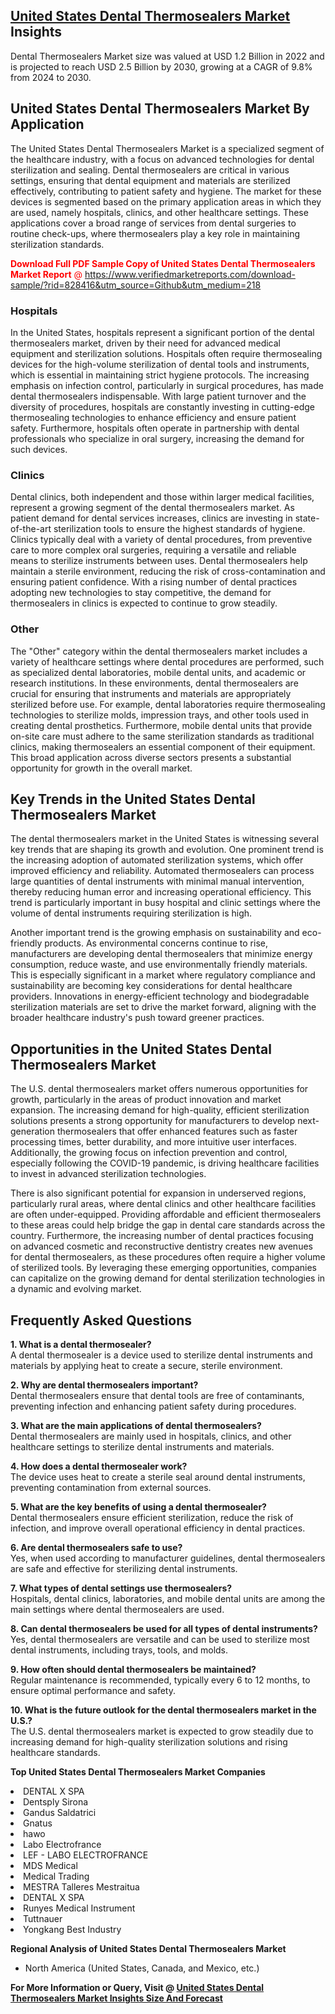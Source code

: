 <h2><a href="https://www.verifiedmarketreports.com/download-sample/?rid=828416&amp;utm_source=Github&amp;utm_medium=218" target="_blank">United States Dental Thermosealers Market</a> Insights</h2><p>Dental Thermosealers Market size was valued at USD 1.2 Billion in 2022 and is projected to reach USD 2.5 Billion by 2030, growing at a CAGR of 9.8% from 2024 to 2030.</p><p><h2>United States Dental Thermosealers Market By Application</h2> <p>The United States Dental Thermosealers Market is a specialized segment of the healthcare industry, with a focus on advanced technologies for dental sterilization and sealing. Dental thermosealers are critical in various settings, ensuring that dental equipment and materials are sterilized effectively, contributing to patient safety and hygiene. The market for these devices is segmented based on the primary application areas in which they are used, namely hospitals, clinics, and other healthcare settings. These applications cover a broad range of services from dental surgeries to routine check-ups, where thermosealers play a key role in maintaining sterilization standards.</p> <p><p><span class=""><span style="color: #ff0000;"><strong>Download Full PDF Sample Copy of United States Dental Thermosealers Market Report</strong> @ </span><a href="https://www.verifiedmarketreports.com/download-sample/?rid=828416&amp;utm_source=Github&amp;utm_medium=218" target="_blank">https://www.verifiedmarketreports.com/download-sample/?rid=828416&amp;utm_source=Github&amp;utm_medium=218</a></span></p></p> <h3>Hospitals</h3> <p>In the United States, hospitals represent a significant portion of the dental thermosealers market, driven by their need for advanced medical equipment and sterilization solutions. Hospitals often require thermosealing devices for the high-volume sterilization of dental tools and instruments, which is essential in maintaining strict hygiene protocols. The increasing emphasis on infection control, particularly in surgical procedures, has made dental thermosealers indispensable. With large patient turnover and the diversity of procedures, hospitals are constantly investing in cutting-edge thermosealing technologies to enhance efficiency and ensure patient safety. Furthermore, hospitals often operate in partnership with dental professionals who specialize in oral surgery, increasing the demand for such devices.</p> <h3>Clinics</h3> <p>Dental clinics, both independent and those within larger medical facilities, represent a growing segment of the dental thermosealers market. As patient demand for dental services increases, clinics are investing in state-of-the-art sterilization tools to ensure the highest standards of hygiene. Clinics typically deal with a variety of dental procedures, from preventive care to more complex oral surgeries, requiring a versatile and reliable means to sterilize instruments between uses. Dental thermosealers help maintain a sterile environment, reducing the risk of cross-contamination and ensuring patient confidence. With a rising number of dental practices adopting new technologies to stay competitive, the demand for thermosealers in clinics is expected to continue to grow steadily.</p> <h3>Other</h3> <p>The "Other" category within the dental thermosealers market includes a variety of healthcare settings where dental procedures are performed, such as specialized dental laboratories, mobile dental units, and academic or research institutions. In these environments, dental thermosealers are crucial for ensuring that instruments and materials are appropriately sterilized before use. For example, dental laboratories require thermosealing technologies to sterilize molds, impression trays, and other tools used in creating dental prosthetics. Furthermore, mobile dental units that provide on-site care must adhere to the same sterilization standards as traditional clinics, making thermosealers an essential component of their equipment. This broad application across diverse sectors presents a substantial opportunity for growth in the overall market.</p> <h2>Key Trends in the United States Dental Thermosealers Market</h2> <p>The dental thermosealers market in the United States is witnessing several key trends that are shaping its growth and evolution. One prominent trend is the increasing adoption of automated sterilization systems, which offer improved efficiency and reliability. Automated thermosealers can process large quantities of dental instruments with minimal manual intervention, thereby reducing human error and increasing operational efficiency. This trend is particularly important in busy hospital and clinic settings where the volume of dental instruments requiring sterilization is high.</p> <p>Another important trend is the growing emphasis on sustainability and eco-friendly products. As environmental concerns continue to rise, manufacturers are developing dental thermosealers that minimize energy consumption, reduce waste, and use environmentally friendly materials. This is especially significant in a market where regulatory compliance and sustainability are becoming key considerations for dental healthcare providers. Innovations in energy-efficient technology and biodegradable sterilization materials are set to drive the market forward, aligning with the broader healthcare industry's push toward greener practices.</p> <h2>Opportunities in the United States Dental Thermosealers Market</h2> <p>The U.S. dental thermosealers market offers numerous opportunities for growth, particularly in the areas of product innovation and market expansion. The increasing demand for high-quality, efficient sterilization solutions presents a strong opportunity for manufacturers to develop next-generation thermosealers that offer enhanced features such as faster processing times, better durability, and more intuitive user interfaces. Additionally, the growing focus on infection prevention and control, especially following the COVID-19 pandemic, is driving healthcare facilities to invest in advanced sterilization technologies.</p> <p>There is also significant potential for expansion in underserved regions, particularly rural areas, where dental clinics and other healthcare facilities are often under-equipped. Providing affordable and efficient thermosealers to these areas could help bridge the gap in dental care standards across the country. Furthermore, the increasing number of dental practices focusing on advanced cosmetic and reconstructive dentistry creates new avenues for dental thermosealers, as these procedures often require a higher volume of sterilized tools. By leveraging these emerging opportunities, companies can capitalize on the growing demand for dental sterilization technologies in a dynamic and evolving market.</p> <h2>Frequently Asked Questions</h2> <p><strong>1. What is a dental thermosealer?</strong><br> A dental thermosealer is a device used to sterilize dental instruments and materials by applying heat to create a secure, sterile environment.</p> <p><strong>2. Why are dental thermosealers important?</strong><br> Dental thermosealers ensure that dental tools are free of contaminants, preventing infection and enhancing patient safety during procedures.</p> <p><strong>3. What are the main applications of dental thermosealers?</strong><br> Dental thermosealers are mainly used in hospitals, clinics, and other healthcare settings to sterilize dental instruments and materials.</p> <p><strong>4. How does a dental thermosealer work?</strong><br> The device uses heat to create a sterile seal around dental instruments, preventing contamination from external sources.</p> <p><strong>5. What are the key benefits of using a dental thermosealer?</strong><br> Dental thermosealers ensure efficient sterilization, reduce the risk of infection, and improve overall operational efficiency in dental practices.</p> <p><strong>6. Are dental thermosealers safe to use?</strong><br> Yes, when used according to manufacturer guidelines, dental thermosealers are safe and effective for sterilizing dental instruments.</p> <p><strong>7. What types of dental settings use thermosealers?</strong><br> Hospitals, dental clinics, laboratories, and mobile dental units are among the main settings where dental thermosealers are used.</p> <p><strong>8. Can dental thermosealers be used for all types of dental instruments?</strong><br> Yes, dental thermosealers are versatile and can be used to sterilize most dental instruments, including trays, tools, and molds.</p> <p><strong>9. How often should dental thermosealers be maintained?</strong><br> Regular maintenance is recommended, typically every 6 to 12 months, to ensure optimal performance and safety.</p> <p><strong>10. What is the future outlook for the dental thermosealers market in the U.S.?</strong><br> The U.S. dental thermosealers market is expected to grow steadily due to increasing demand for high-quality sterilization solutions and rising healthcare standards.</p> </p><p><strong>Top United States Dental Thermosealers Market Companies</strong></p><div data-test-id=""><p><li>DENTAL X SPA</li><li> Dentsply Sirona</li><li> Gandus Saldatrici</li><li> Gnatus</li><li> hawo</li><li> Labo Electrofrance</li><li> LEF - LABO ELECTROFRANCE</li><li> MDS Medical</li><li> Medical Trading</li><li> MESTRA Talleres Mestraitua</li><li> DENTAL X SPA</li><li> Runyes Medical Instrument</li><li> Tuttnauer</li><li> Yongkang Best Industry</li></p><div><strong>Regional Analysis of&nbsp;United States Dental Thermosealers Market</strong></div><ul><li dir="ltr"><p dir="ltr">North America&nbsp;(United States, Canada, and Mexico, etc.)</p></li></ul><p><strong>For More Information or Query, Visit @&nbsp;</strong><strong><a href="https://www.verifiedmarketreports.com/product/dental-thermosealers-market/?utm_source=Github&amp;utm_medium=218" target="_blank">United States Dental Thermosealers Market Insights Size And Forecast</a></strong></p></div>
